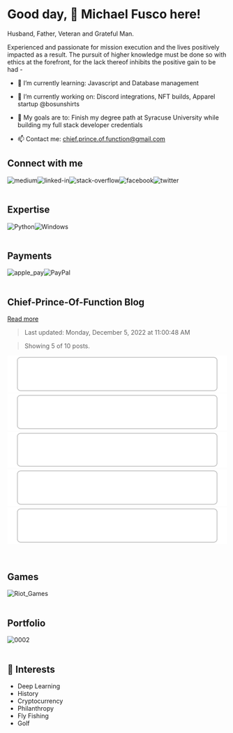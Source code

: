 # Good day, 👋 Michael Fusco here!

Husband, Father, Veteran and Grateful Man.
<br>

Experienced and passionate for mission execution and the lives positively impacted as a result.
The pursuit of higher knowledge must be done so with ethics at the forefront, for the lack thereof inhibits the positive gain to be had -
</p>

- 🌱 I’m currently learning: Javascript and Database management

- 🔭 I’m currently working on: Discord integrations, NFT builds, Apparel startup @bosunshirts

- 🤝 My goals are to: Finish my degree path at Syracuse University while building my full stack developer credentials
 
- 📫 Contact me: chief.prince.of.function@gmail.com

## Connect with me

[<img align="left" alt="medium" src="https://img.shields.io/badge/medium-%2312100E.svg?&style=for-the-badge&logo=medium&logoColor=white" />](https://medium.com/@michael.r.fusco)

[<img align="left" alt="linked-in" src="https://img.shields.io/badge/linkedin-%230077B5.svg?&style=for-the-badge&logo=linkedin&logoColor=white" />](https://www.linkedin.com/in/michael-fusco-902030b4)

[<img align="left" alt="stack-overflow" src="https://img.shields.io/badge/stack%20overflow-FE7A16?logo=stack-overflow&logoColor=white&style=for-the-badge" />](https://stackoverflow.com/users/19498976/Chief-Prince-Of-Function
)

[<img align="left" alt="facebook" src="https://img.shields.io/badge/facebook-%231877F2.svg?&style=for-the-badge&logo=facebook&logoColor=white" />](https://www.facebook.com/michael.fusco.92167/)

[<img align="left" alt="twitter" src="https://img.shields.io/badge/twitter-%231DA1F2.svg?&style=for-the-badge&logo=twitter&logoColor=white" />](https://twitter.com/Fuscaha)

<br>
<br>

## Expertise

<img align="left" alt="Python" src="https://img.shields.io/badge/Python-FFD43B?style=for-the-badge&logo=python&logoColor=blue" />

<img align="left" alt="Windows" src="https://img.shields.io/badge/Windows-0078D6?style=for-the-badge&logo=windows&logoColor=white" />

<br>
<br>

## Payments

<img align="left" alt="apple_pay" src="https://img.shields.io/badge/apple%20pay-007AFF?style=for-the-badge&logo=apple%20pay&logoColor=white" />

<img align="left" alt="PayPal" src="https://img.shields.io/badge/PayPal-00457C?style=for-the-badge&logo=paypal&logoColor=white" />

<br>
<br>

<!-- blog-post-list:start -->
## Chief\-Prince\-Of\-Function Blog



[Read more](/)
> Last updated: Monday, December 5, 2022 at 11:00:48 AM

> Showing 5 of 10 posts.

[![expectations](https://raw.githubusercontent.com/Chief-Prince-Of-Function/Chief-Prince-Of-Function/main/blog-post-list-output/Chief-Prince-Of-Function_Blog/expectations.svg)](/2022/11/20/expectations.html)
[![pride](https://raw.githubusercontent.com/Chief-Prince-Of-Function/Chief-Prince-Of-Function/main/blog-post-list-output/Chief-Prince-Of-Function_Blog/pride.svg)](/2022/11/14/pride.html)
[![ambition](https://raw.githubusercontent.com/Chief-Prince-Of-Function/Chief-Prince-Of-Function/main/blog-post-list-output/Chief-Prince-Of-Function_Blog/ambition.svg)](/2022/11/10/ambition.html)
[![scars heal](https://raw.githubusercontent.com/Chief-Prince-Of-Function/Chief-Prince-Of-Function/main/blog-post-list-output/Chief-Prince-Of-Function_Blog/scars_heal.svg)](/2022/11/08/scars-heal.html)
[![saddened](https://raw.githubusercontent.com/Chief-Prince-Of-Function/Chief-Prince-Of-Function/main/blog-post-list-output/Chief-Prince-Of-Function_Blog/saddened.svg)](/2022/11/04/saddened.html)


<!-- blog-post-list:end -->

<br>

## Games

<img align="left" alt="Riot_Games" src="https://img.shields.io/badge/Riot_Games-D32936?style=for-the-badge&logo=riot-games&logoColor=white" />

<br>
<br>

## Portfolio

<img align="left" alt="0002" src="https://user-images.githubusercontent.com/79958366/201134878-7ae4877a-699d-41c0-9f48-6b003a747412.png" />

<br>
<br>

## 👨‍ Interests

- Deep Learning
- History
- Cryptocurrency
- Philanthropy
- Fly Fishing
- Golf

<br>

</p>

